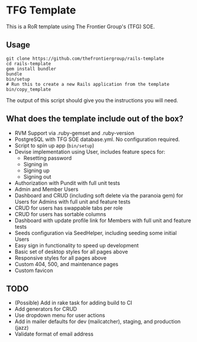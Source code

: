 # TFG Template

This is a RoR template using The Frontier Group's (TFG) SOE.

## Usage

```
git clone https://github.com/thefrontiergroup/rails-template
cd rails-template
gem install bundler
bundle
bin/setup
# Run this to create a new Rails application from the template
bin/copy_template
```

The output of this script should give you the instructions you will need.

## What does the template include out of the box?

- RVM Support via .ruby-gemset and .ruby-version
- PostgreSQL with TFG SOE database.yml. No configuration required.
- Script to spin up app (`bin/setup`)
- Devise implementation using User, includes feature specs for:
  - Resetting password
  - Signing in
  - Signing up
  - Signing out
- Authorization with Pundit with full unit tests
- Admin and Member Users
- Dashboard and CRUD (including soft delete via the paranoia gem) for Users for Admins with full unit and feature tests
- CRUD for users has swappable tabs per role
- CRUD for users has sortable columns
- Dashboard with update profile link for Members with full unit and feature tests
- Seeds configuration via SeedHelper, including seeding some initial Users
- Easy sign in functionality to speed up development
- Basic set of desktop styles for all pages above
- Responsive styles for all pages above
- Custom 404, 500, and maintenance pages
- Custom favicon

## TODO

- (Possible) Add in rake task for adding build to CI
- Add generators for CRUD
- Use dropdown menu for user actions
- Add in mailer defaults for dev (mailcatcher), staging, and production (jazz)
- Validate format of email address
